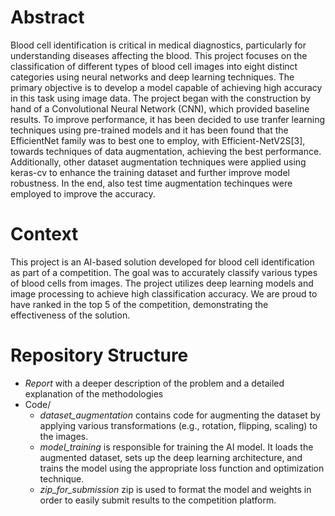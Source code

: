 # Abstract
Blood cell identification is critical in medical diagnostics, particularly for understanding diseases affecting the blood.
This project focuses on the classification of different types of blood cell images into eight distinct categories using neural networks and deep learning techniques. 
The primary objective is to develop a model capable of achieving high accuracy in this task using image data.
The project began with the construction by hand of a Convolutional Neural Network (CNN), which provided baseline results. To improve performance, it has been decided to use tranfer learning techniques using pre-trained models and it has been found that the EfficientNet family was to best one to employ, with Efficient-NetV2S[3], towards techniques of data augmentation, achieving the best performance.
Additionally, other dataset augmentation techniques were applied using keras-cv to enhance the training dataset and further improve model robustness. 
In the end, also test time augmentation techinques were employed to improve the accuracy.

# Context
This project is an AI-based solution developed for blood cell identification as part of a competition. The goal was to accurately classify various types of blood cells from images. 
The project utilizes deep learning models and image processing to achieve high classification accuracy. 
We are proud to have ranked in the top 5 of the competition, demonstrating the effectiveness of the solution.

# Repository Structure
* *Report* with a deeper description of the problem and a detailed explanation of the methodologies
* Code/
  - *dataset_augmentation* contains code for augmenting the dataset by applying various               transformations (e.g., rotation, flipping, scaling) to the images.
  - *model_training* is responsible for training the AI model. It loads the augmented dataset,        sets up the deep learning architecture, and trains the model using the appropriate loss           function and optimization technique.
  - *zip_for_submission* zip is used to format the model and weights in order to easily submit        results to the competition platform.

